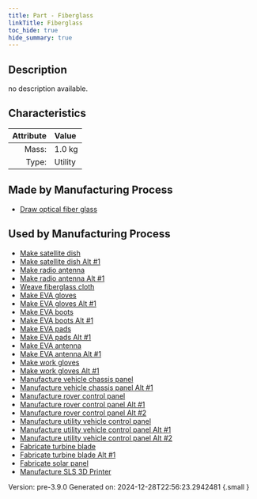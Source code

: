 ```yaml
---
title: Part - Fiberglass
linkTitle: Fiberglass
toc_hide: true
hide_summary: true
---
```


## Description
no description available.

## Characteristics

| Attribute      | Value |
|--------:|:------|
|Mass:|1.0 kg|
|Type:|Utility|

## Made by Manufacturing Process

- [Draw optical fiber glass](/docs/definitions/process/draw-optical-fiber-glass)

## Used by Manufacturing Process

- [Make satellite dish](/docs/definitions/process/make-satellite-dish)
- [Make satellite dish Alt #1](/docs/definitions/process/make-satellite-dish-alt--1)
- [Make radio antenna](/docs/definitions/process/make-radio-antenna)
- [Make radio antenna Alt #1](/docs/definitions/process/make-radio-antenna-alt--1)
- [Weave fiberglass cloth](/docs/definitions/process/weave-fiberglass-cloth)
- [Make EVA gloves](/docs/definitions/process/make-eva-gloves)
- [Make EVA gloves Alt #1](/docs/definitions/process/make-eva-gloves-alt--1)
- [Make EVA boots](/docs/definitions/process/make-eva-boots)
- [Make EVA boots Alt #1](/docs/definitions/process/make-eva-boots-alt--1)
- [Make EVA pads](/docs/definitions/process/make-eva-pads)
- [Make EVA pads Alt #1](/docs/definitions/process/make-eva-pads-alt--1)
- [Make EVA antenna](/docs/definitions/process/make-eva-antenna)
- [Make EVA antenna Alt #1](/docs/definitions/process/make-eva-antenna-alt--1)
- [Make work gloves](/docs/definitions/process/make-work-gloves)
- [Make work gloves Alt #1](/docs/definitions/process/make-work-gloves-alt--1)
- [Manufacture vehicle chassis panel](/docs/definitions/process/manufacture-vehicle-chassis-panel)
- [Manufacture vehicle chassis panel Alt #1](/docs/definitions/process/manufacture-vehicle-chassis-panel-alt--1)
- [Manufacture rover control panel](/docs/definitions/process/manufacture-rover-control-panel)
- [Manufacture rover control panel Alt #1](/docs/definitions/process/manufacture-rover-control-panel-alt--1)
- [Manufacture rover control panel Alt #2](/docs/definitions/process/manufacture-rover-control-panel-alt--2)
- [Manufacture utility vehicle control panel](/docs/definitions/process/manufacture-utility-vehicle-control-panel)
- [Manufacture utility vehicle control panel Alt #1](/docs/definitions/process/manufacture-utility-vehicle-control-panel-alt--1)
- [Manufacture utility vehicle control panel Alt #2](/docs/definitions/process/manufacture-utility-vehicle-control-panel-alt--2)
- [Fabricate turbine blade](/docs/definitions/process/fabricate-turbine-blade)
- [Fabricate turbine blade Alt #1](/docs/definitions/process/fabricate-turbine-blade-alt--1)
- [Fabricate solar panel](/docs/definitions/process/fabricate-solar-panel)
- [Manufacture SLS 3D Printer](/docs/definitions/process/manufacture-sls-3d-printer)


Version: pre-3.9.0 Generated on: 2024-12-28T22:56:23.2942481
{.small }

